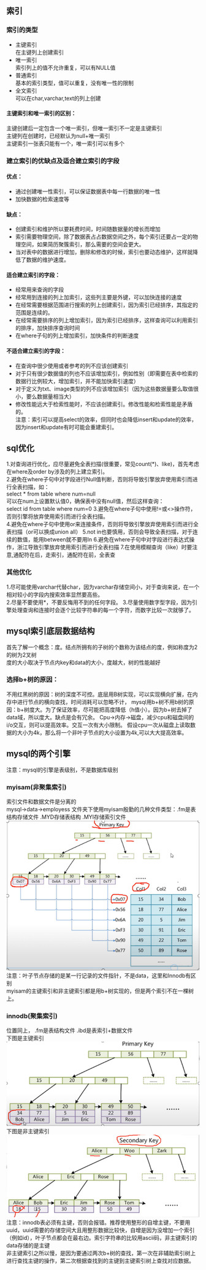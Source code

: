 ## 索引
### 索引的类型  
 * 主键索引     
   在主键列上创建索引
 * 唯一索引      
   索引列上的值不允许重复，可以有NULL值
 * 普通索引  
   基本的索引类型，值可以重复，没有唯一性的限制 
 * 全文索引  
   可以在char,varchar,text的列上创建      
 #### 主键索引和唯一索引的区别：  
   主键创建后一定包含一个唯一索引，但唯一索引不一定是主键索引  
   主键列在创建时，已经默认为null+唯一索引  
   主键索引一张表只能有一个，唯一索引可以有多个
### 建立索引的优缺点及适合建立索引的字段
#### 优点：
 * 通过创建唯一性索引，可以保证数据表中每一行数据的唯一性
 * 加快数据的检索速度等     
#### 缺点：
 * 创建索引和维护所以要耗费时间，时间随数据量的增长而增加
 * 索引需要物理空间，除了数据表占占数据空间之外，每个索引还要占一定的物理空间，如果简历聚簇索引，那么需要的空间会更大。
 * 当对表中的数据进行增加，删除和修改的时候，索引也要动态维护，这样就降低了数据的维护速度。       
#### 适合建立索引的字段：
 * 经常用来查询的字段
 * 经常用到连接的列上加索引，这些列主要是外键，可以加快连接的速度
 * 在经常需要根据范围进行搜索的列上创建索引，因为索引已经排序，其指定的范围是连续的。
 * 在经常需要排序的列上增加索引，因为索引已经排序，这样查询可以利用索引的排序，加快排序查询时间
 * 在where子句的列上增加索引，加快条件的判断速度              
#### 不适合建立索引的字段：
  * 在查询中很少使用或者参考的列不应该创建索引
  * 对于只有很少数据值的列也不应该增加索引，例如性别（即需要在表中检索的数据行比例较大，增加索引，并不能加快索引速度）
  * 对于定义为txt、image类型的列不应该增加索引（因为这些数据量要么取值很小，要么数据量相当大）
  * 修改性能远大于检索性能时，不应该创建索引。修改性能和检索性能是矛盾的。    
  注意：索引可以提高select的效率，但同时也会降低insert和update的效率，因为insert和update有时可能会重建索引。     
## sql优化    
 1.对查询进行优化，应尽量避免全表扫描(很重要，常见count(*)、like)，首先考虑在where及order by涉及的列上建立索引。  
 2.避免在where子句中对字段进行Null值判断，否则将导致引擎放弃使用索引而进行全表扫描，如：   
   select * from table where num=null   
   可以在num上设置默认值0，确保表中没有null值，然后这样查询：   
   select id from table where num=0
 3.避免在where子句中使用!=或<>操作符，否则引擎将放弃使用索引而进行全表扫描。  
 4.避免在where子句中使用or来连接条件，否则将导致引擎放弃使用索引而进行全表扫描（or可以换成union all）
 5.not in也要慎用，否则会导致全表扫描，对于连续的数值，能用between就不要用In
 6.避免在where子句中对字段进行表达式操作，浙江导致引擎放弃使用索引而进行全表扫描 
 7.在使用模糊查询（like）时要注意,通配符在后，走索引，通配符在前，全表查
### 其他优化  
1.尽可能使用varchar代替char，因为varchar存储空间小，对于查询来说，在一个相对较小的字段内搜索效率显然要高些。    
2.尽量不要使用*，不要反悔用不到的任何字段。
3.尽量使用数字型字段，因为引擎处理查询和连接时会逐个比较字符串的每一个字符，而数字比较一次就够了。
 
## mysql索引底层数据结构  
  首先了解一个概念：度。结点所拥有的子树的个数称为该结点的度，例如称度为2的树为2叉树     
  度的大小取决于节点内key和data的大小，度越大，树的性能越好     
### 选择b+树的原因：
  不用红黑树的原因：树的深度不可控。底层用B树实现，可以实现横向扩展，在内存中进行节点的横向查找，时间消耗可以忽略不计，
  mysql用b+树不用b树的原因：b+树度大。为了保证效率，尽可能把高度降低（h值小）。因为b+树去掉了data域，所以度大。缺点是会有冗余。
  Cpu->内存->磁盘，减少cpu和磁盘间的i/o交互，则可以提高效率。交互一次有大小限制。 假设cpu一次从磁盘上读取数据的大小为4k，那么将一个非叶子节点的大小设置为4k,可以大大提高效率。
  
## mysql的两个引擎
 注意：mysql的引擎是表级别，不是数据库级别   
### myisam(非聚集索引)
 索引文件和数据文件是分离的     
 mysql->data->employess 文件夹下使用myisam殷勤的几种文件类型：.fm是表结构存储文件 .MYD存储表结构 .MYI存储索引文件    
 ![](https://github.com/FantasmYi/CodeMonkeyNote/blob/master/image/myisam.png)   
 注意：叶子节点存储的是某一行记录的文件指针，不是data，这里和Innodb有区别    
 myisam的主键索引和非主键索引都是用b+树实现的，但是两个索引不在一棵树上。    
### innodb(聚集索引)
位置同上， .fm是表结构文件 .ibd是表索引+数据文件    
下图是主键索引    
![](https://github.com/FantasmYi/CodeMonkeyNote/blob/master/image/innodb.png)     
下图是非主键索引    
![](https://github.com/FantasmYi/CodeMonkeyNote/blob/master/image/innodb2.png)   
注意：innodb表必须有主键，否则会报错。推荐使用整形的自增主键，不要用uuid，uuid需要的存储空间大且用整形数据比较快，自增是因为没增加一个索引（例如id），叶子节点都会在最右边。索引字符串的比较用ascii码，非主键索引的data存储的是主键    
非主键索引之所以慢，是因为要通过两次b+树的查找，第一次在非辅助索引树上进行查找主键的操作，第二次根据查找到的主键到主键索引树上查找对应数据。      
